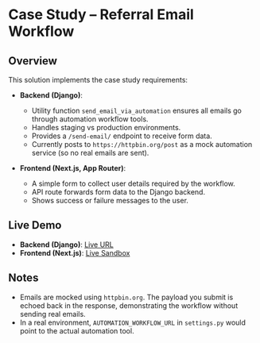 # Case Study – Referral Email Workflow

## Overview

This solution implements the case study requirements:

- **Backend (Django)**:

  - Utility function `send_email_via_automation` ensures all emails go through automation workflow tools.
  - Handles staging vs production environments.
  - Provides a `/send-email/` endpoint to receive form data.
  - Currently posts to `https://httpbin.org/post` as a mock automation service (so no real emails are sent).

- **Frontend (Next.js, App Router)**:
  - A simple form to collect user details required by the workflow.
  - API route forwards form data to the Django backend.
  - Shows success or failure messages to the user.

## Live Demo

- **Backend (Django)**: [Live URL](https://casestudy-backend-30hi.onrender.com/send-email)
- **Frontend (Next.js)**: [Live Sandbox](https://codesandbox.io/p/devbox/case-study-frontend-form-d4xpsh)

## Notes

- Emails are mocked using `httpbin.org`. The payload you submit is echoed back in the response, demonstrating the workflow without sending real emails.
- In a real environment, `AUTOMATION_WORKFLOW_URL` in `settings.py` would point to the actual automation tool.
